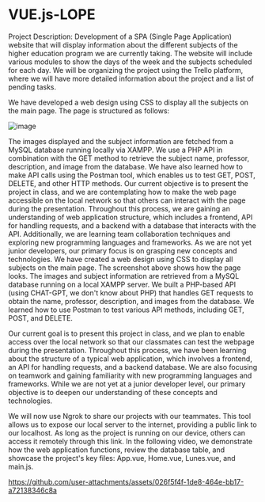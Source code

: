 # VUE.js-LOPE
Project Description: Development of a SPA (Single Page Application) website that will display information about the different subjects of the higher education program we are currently taking. 
The website will include various modules to show the days of the week and the subjects scheduled for each day.
We will be organizing the project using the Trello platform, where we will have more detailed information about the project and a list of pending tasks.


We have developed a web design using CSS to display all the subjects on the main page. The page is structured as follows: 

![image](https://github.com/user-attachments/assets/a5173cce-0a5c-4141-a3e3-bb3dba3ffdc5) 

The images displayed and the subject information are fetched from a MySQL database running locally via XAMPP. We use a PHP API in combination with the GET method to retrieve the subject name, professor, description, and image from the database. 
We have also learned how to make API calls using the Postman tool, which enables us to test GET, POST, DELETE, and other HTTP methods. 
Our current objective is to present the project in class, and we are contemplating how to make the web page accessible on the local network so that others can interact with the page during the presentation. 
Throughout this process, we are gaining an understanding of web application structure, which includes a frontend, API for handling requests, and a backend with a database that interacts with the API. 
Additionally, we are learning team collaboration techniques and exploring new programming languages and frameworks. As we are not yet junior developers, our primary focus is on grasping new concepts and technologies.
We have created a web design using CSS to display all subjects on the main page. The screenshot above shows how the page looks. The images and subject information are retrieved from a MySQL database running on a local XAMPP server. 
We built a PHP-based API (using CHAT-GPT, we don't know about PHP) that handles GET requests to obtain the name, professor, description, and images from the database. We learned how to use Postman to test various API methods, including GET, POST, and DELETE.

Our current goal is to present this project in class, and we plan to enable access over the local network so that our classmates can test the webpage during the presentation. 
Throughout this process, we have been learning about the structure of a typical web application, which involves a frontend, an API for handling requests, and a backend database. 
We are also focusing on teamwork and gaining familiarity with new programming languages and frameworks. While we are not yet at a junior developer level, our primary objective is to deepen our understanding of these concepts and technologies.

We will now use Ngrok to share our projects with our teammates. This tool allows us to expose our local server to the internet, providing a public link to our localhost. As long as the project is running on our device, others can access it remotely through this link.
In the following video, we demonstrate how the web application functions, review the database table, and showcase the project's key files: App.vue, Home.vue, Lunes.vue, and main.js.

https://github.com/user-attachments/assets/026f5f4f-1de8-464e-bb17-a72138346c8a

